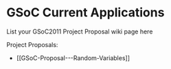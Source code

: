 # GSoC Current Applications

List your GSoC2011 Project Proposal wiki page here

Project Proposals:
* [[GSoC-Proposal---Random-Variables]] 